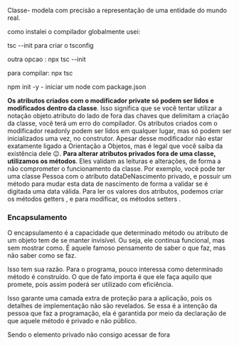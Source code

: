 Classe- modela com precisão a representação de uma entidade do mundo real.

como instalei o compilador globalmente usei:

tsc --init para criar o tsconfig

outra opcao : npx tsc --init

para compilar: npx tsc

npm init -y - iniciar um node com package.json


**Os atributos criados com o modificador private só podem ser lidos e modificados dentro da classe**. Isso significa que se você tentar utilizar a notação objeto.atributo do lado de fora das chaves que delimitam a criação da classe, você terá um erro do compilador.
Os atributos criados com o modificador readonly podem ser lidos em qualquer lugar, mas só podem ser inicializados uma vez, no construtor. Apesar desse modificador não estar exatamente ligado a Orientação a Objetos, mas é legal que você saiba da existência dele 😉.
**Para alterar atributos privados fora de uma classe, utilizamos os métodos**. Eles validam as leituras e alterações, de forma a não comprometer o funcionamento da classe. Por exemplo, você pode ter uma classe Pessoa com o atributo dataDeNascimento privado, e possuir um método para mudar esta data de nascimento de forma a validar se é digitada uma data válida. Para ler os valores dos atributos, podemos criar os métodos getters , e para modificar, os métodos setters .

### Encapsulamento
O encapsulamento é a capacidade que determinado método ou atributo de um objeto tem de se manter invisível. Ou seja, ele continua funcional, mas sem mostrar como. É aquele famoso pensamento de saber o que faz, mas não saber como se faz.

Isso tem sua razão. Para o programa, pouco interessa como determinado método é construído. O que de fato importa é que ele faça aquilo que promete, pois assim poderá ser utilizado com eficiência.

Isso garante uma camada extra de proteção para a aplicação, pois os detalhes de implementação não são revelados. Se essa é a intenção da pessoa que faz a programação, ela é garantida por meio da declaração de que aquele método é privado e não público.

Sendo o elemento privado não consigo acessar de fora